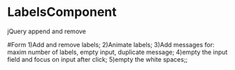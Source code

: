 LabelsComponent
===============

jQuery append and remove

#Form
1)Add and remove labels;
2)Animate labels;
3)Add messages for: maxim number of labels, empty input, duplicate message;
4)empty the input field and focus on input after click;
5)empty the white spaces;;

